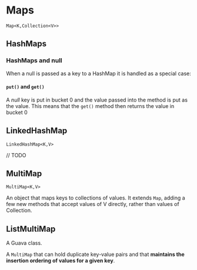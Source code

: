 # Maps

`Map<K,Collection<V>>`

## HashMaps

### HashMaps and null

When a null is passed as a key to a HashMap it is handled as a special case:

#### `put()` and `get()`

A *null* key is put in bucket 0 and the value passed into the method is put as the value. This means that the `get()` method then returns the value in bucket 0

## LinkedHashMap

`LinkedHashMap<K,V>`

// TODO

## MultiMap

`MultiMap<K,V>`

An object that maps keys to collections of values. It extends `Map`, adding a few new methods that accept values of V directly, rather than values of Collection<V>.

## ListMultiMap

A Guava class.

A `MultiMap` that can hold duplicate key-value pairs and that **maintains the insertion ordering of values for a given key**.
